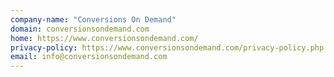 ```yaml
---
company-name: "Conversions On Demand"
domain: conversionsondemand.com
home: https://www.conversionsondemand.com/
privacy-policy: https://www.conversionsondemand.com/privacy-policy.php
email: info@conversionsondemand.com
---
```




